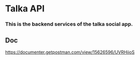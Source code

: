 # Talka API

### This is the backend services of the talka social app.

## Doc
https://documenter.getpostman.com/view/15626596/UVRHiioS